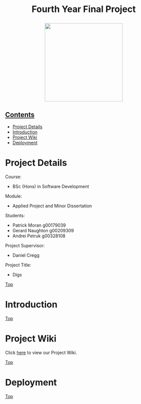 # <p align="center">Fourth Year Final Project</p>

<p align="center"><img src="https://github.com/gerardnaughton7/4th-Year-Final-Year-Project/blob/master/Digs/src/assets/imgs/digs.png" width="250" height="250"></p>

## [Contents](#contents)
* [Project Details](#details)
* [Introduction](#intro)
* [Project Wiki](#wiki) 
* [Deployment](#deploy)


# Project Details<a name = "details"></a>
Course:
* BSc (Hons) in Software Development

Module:
* Applied Project and Minor Dissertation

Students:
* Patrick Moran g00179039
* Gerard Naughton g00209309
* Andrei Petruk g00328108

Project Supervisor:
* Daniel Cregg

Project Title:
* Digs

[Top](#contents) 

# Introduction<a name = "intro"></a>

[Top](#contents) 

# Project Wiki<a name = "wiki"></a>
Click [here](https://github.com/gerardnaughton7/4th-Year-Final-Year-Project/wiki) to view our Project Wiki.

[Top](#contents) 

# Deployment<a name = "deploy"></a>

[Top](#contents) 
